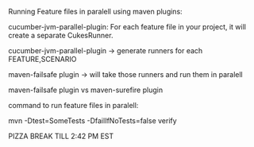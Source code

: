 Running Feature files in paralell using maven plugins:

cucumber-jvm-parallel-plugin:
For each feature file in your project, it will create a separate CukesRunner.

cucumber-jvm-parallel-plugin -> generate runners for each FEATURE,SCENARIO

maven-failsafe plugin -> will take those runners and run them in
paralell

maven-failsafe plugin vs maven-surefire plugin

command to run feature files in paralell:

mvn -Dtest=SomeTests -DfailIfNoTests=false verify

PIZZA BREAK TILL 2:42 PM EST
